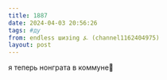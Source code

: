 ```yaml
---
title: 1887
date: 2024-04-03 20:56:26
tags: #ду
from: endless шизing ⍼ (channel1162404975)
layout: post
---
```


я теперь нонграта в коммуне🏅


